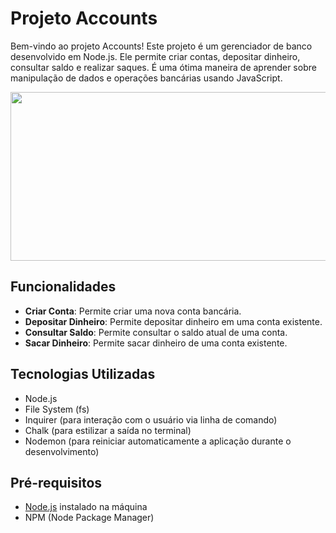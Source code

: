 # Projeto Accounts

Bem-vindo ao projeto Accounts! Este projeto é um gerenciador de banco desenvolvido em Node.js. Ele permite criar contas, depositar dinheiro, consultar saldo e realizar saques. É uma ótima maneira de aprender sobre manipulação de dados e operações bancárias usando JavaScript.

<div align="center">
  <img src="https://64.media.tumblr.com/2b0f55fd04cc15b95dc55802b4c13b42/tumblr_optlfafWqc1uqa1iwo1_540.gif" width="800" height="270">
</div>


## Funcionalidades

- **Criar Conta**: Permite criar uma nova conta bancária.
- **Depositar Dinheiro**: Permite depositar dinheiro em uma conta existente.
- **Consultar Saldo**: Permite consultar o saldo atual de uma conta.
- **Sacar Dinheiro**: Permite sacar dinheiro de uma conta existente.

## Tecnologias Utilizadas

- Node.js
- File System (fs)
- Inquirer (para interação com o usuário via linha de comando)
- Chalk (para estilizar a saída no terminal)
- Nodemon (para reiniciar automaticamente a aplicação durante o desenvolvimento)

## Pré-requisitos

- [Node.js](https://nodejs.org/) instalado na máquina
- NPM (Node Package Manager)
